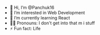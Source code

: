 - 👋 Hi, I’m @Panchuk16
- 👀 I’m interested in Web Development
- 🌱 I’m currently learning React
- 🫃🏿 Pronouns: I don't get into that m i stuff
- ⚡ Fun fact: Life
